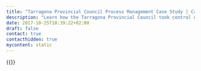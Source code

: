 ```yaml
---
title: "Tarragona Provincial Council Process Management Case Study | Camunda BPM"
description: "Learn how the Tarragona Provincial Council took control of their business process automation and improved efficiency in their organization with Camunda. Camunda is the leader for workflow automation based on Java and BPMN 2.0. "
date: 2017-10-25T10:39:22+02:00
draft: false
contact: true
contacthidden: true
mycontent: static
---
```

{{<case-study-single
company="Tarragona Provincial Council"
companydescription="<p>Tarragona Provincial Council is an institution in Spain as part of the local administration and is endowed with certain administrative powers for the government and administration of the province of Tarragona.</p>"
customerquote="<p><q>After a few years with Activiti, we have followed the alternatives closely, especially Camunda, given that we evaluated a possible change through other parallel projects like Ocelot BPMS. Camunda’s potential and roadmap convinced us, being its base and its extensions very reliable. The new BPMN.io modeler, the recent adoption of the new standards such as DMN and CMMN and also the complimentary applications Cockpit and Tasklist, made Camunda even more appealing to our needs. As of today, we are developing our new platform with important changes, our new modeler is using BPMN.io as a base, adding changes to the diagrams in order to use a single BPMN.xml document with all our own extensions (element templates), including the Camunda engine uncoupled from the application.</q></p>"
teaser=""
usecase=""
videolink=""
logo="//images.ctfassets.net/vpidbgnakfvf/3f2vOWS5fOQC0kqiS24o2y/86b597eef36bf43ce5467cfa192b6d76/diputacio-tarragona.svg"
pdf=""
thumbnail="">}}